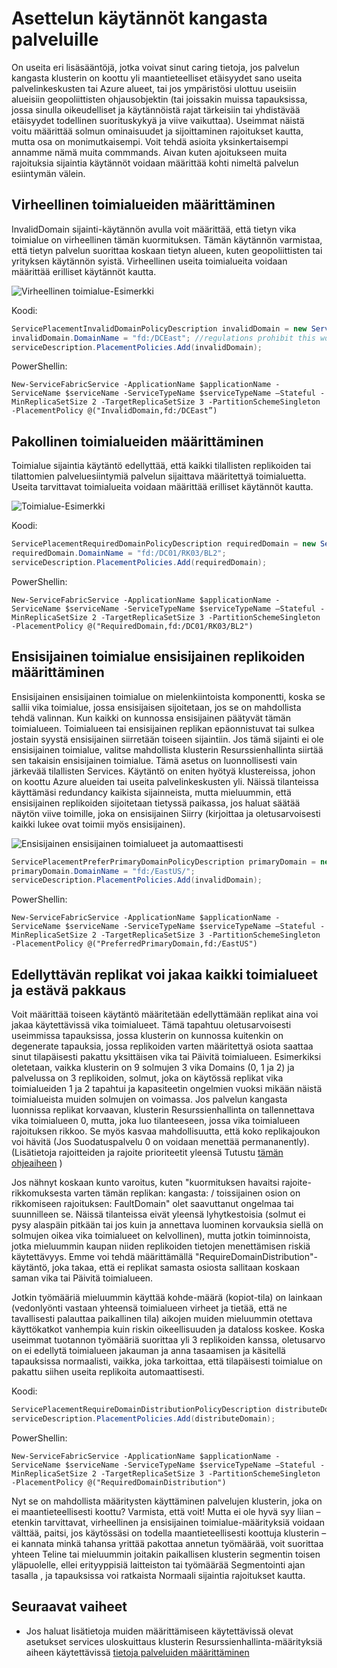 <properties
   pageTitle="Palvelun kangasta klusterin resurssien hallinta - asettelun käytännöt | Microsoft Azure"
   description="Lisää sijainti käytännöt ja säännöt kangasta palveluille yleiskatsaus"
   services="service-fabric"
   documentationCenter=".net"
   authors="masnider"
   manager="timlt"
   editor=""/>

<tags
   ms.service="Service-Fabric"
   ms.devlang="dotnet"
   ms.topic="article"
   ms.tgt_pltfrm="NA"
   ms.workload="NA"
   ms.date="08/19/2016"
   ms.author="masnider"/>

# <a name="placement-policies-for-service-fabric-services"></a>Asettelun käytännöt kangasta palveluille
On useita eri lisäsääntöjä, jotka voivat sinut caring tietoja, jos palvelun kangasta klusterin on koottu yli maantieteelliset etäisyydet sano useita palvelinkeskusten tai Azure alueet, tai jos ympäristösi ulottuu useisiin alueisiin geopoliittisten ohjausobjektin (tai joissakin muissa tapauksissa, jossa sinulla oikeudelliset ja käytännöistä rajat tärkeisiin tai yhdistävää etäisyydet todellinen suorituskykyä ja viive vaikuttaa). Useimmat näistä voitu määrittää solmun ominaisuudet ja sijoittaminen rajoitukset kautta, mutta osa on monimutkaisempi. Voit tehdä asioita yksinkertaisempi annamme nämä muita commmands. Aivan kuten ajoitukseen muita rajoituksia sijaintia käytännöt voidaan määrittää kohti nimeltä palvelun esiintymän välein.

## <a name="specifying-invalid-domains"></a>Virheellinen toimialueiden määrittäminen
InvalidDomain sijainti-käytännön avulla voit määrittää, että tietyn vika toimialue on virheellinen tämän kuormituksen. Tämän käytännön varmistaa, että tietyn palvelun suorittaa koskaan tietyn alueen, kuten geopoliittisten tai yrityksen käytännön syistä. Virheellinen useita toimialueita voidaan määrittää erilliset käytännöt kautta.

![Virheellinen toimialue-Esimerkki][Image1]

Koodi:

```csharp
ServicePlacementInvalidDomainPolicyDescription invalidDomain = new ServicePlacementInvalidDomainPolicyDescription();
invalidDomain.DomainName = "fd:/DCEast"; //regulations prohibit this workload here
serviceDescription.PlacementPolicies.Add(invalidDomain);
```

PowerShellin:

```posh
New-ServiceFabricService -ApplicationName $applicationName -ServiceName $serviceName -ServiceTypeName $serviceTypeName –Stateful -MinReplicaSetSize 2 -TargetReplicaSetSize 3 -PartitionSchemeSingleton -PlacementPolicy @("InvalidDomain,fd:/DCEast”)
```
## <a name="specifying-required-domains"></a>Pakollinen toimialueiden määrittäminen
Toimialue sijaintia käytäntö edellyttää, että kaikki tilallisten replikoiden tai tilattomien palveluesiintymiä palvelun sijaittava määritettyä toimialuetta. Useita tarvittavat toimialueita voidaan määrittää erilliset käytännöt kautta.

![Toimialue-Esimerkki][Image2]

Koodi:

```csharp
ServicePlacementRequiredDomainPolicyDescription requiredDomain = new ServicePlacementRequiredDomainPolicyDescription();
requiredDomain.DomainName = "fd:/DC01/RK03/BL2";
serviceDescription.PlacementPolicies.Add(requiredDomain);
```

PowerShellin:

```posh
New-ServiceFabricService -ApplicationName $applicationName -ServiceName $serviceName -ServiceTypeName $serviceTypeName –Stateful -MinReplicaSetSize 2 -TargetReplicaSetSize 3 -PartitionSchemeSingleton -PlacementPolicy @("RequiredDomain,fd:/DC01/RK03/BL2")
```

## <a name="specifying-a-preferred-domain-for-the-primary-replicas"></a>Ensisijainen toimialue ensisijainen replikoiden määrittäminen
Ensisijainen ensisijainen toimialue on mielenkiintoista komponentti, koska se sallii vika toimialue, jossa ensisijaisen sijoitetaan, jos se on mahdollista tehdä valinnan. Kun kaikki on kunnossa ensisijainen päätyvät tämän toimialueen. Toimialueen tai ensisijainen replikan epäonnistuvat tai sulkea jostain syystä ensisijainen siirretään toiseen sijaintiin. Jos tämä sijainti ei ole ensisijainen toimialue, valitse mahdollista klusterin Resurssienhallinta siirtää sen takaisin ensisijainen toimialue. Tämä asetus on luonnollisesti vain järkevää tilallisten Services. Käytäntö on eniten hyötyä klustereissa, johon on koottu Azure alueiden tai useita palvelinkeskusten yli. Näissä tilanteissa käyttämäsi redundancy kaikista sijainneista, mutta mieluummin, että ensisijainen replikoiden sijoitetaan tietyssä paikassa, jos haluat säätää näytön viive toimille, joka on ensisijainen Siirry (kirjoittaa ja oletusarvoisesti kaikki lukee ovat toimii myös ensisijainen).

![Ensisijainen ensisijainen toimialueet ja automaattisesti][Image3]

```csharp
ServicePlacementPreferPrimaryDomainPolicyDescription primaryDomain = new ServicePlacementPreferPrimaryDomainPolicyDescription();
primaryDomain.DomainName = "fd:/EastUS/";
serviceDescription.PlacementPolicies.Add(invalidDomain);
```

PowerShellin:

```posh
New-ServiceFabricService -ApplicationName $applicationName -ServiceName $serviceName -ServiceTypeName $serviceTypeName –Stateful -MinReplicaSetSize 2 -TargetReplicaSetSize 3 -PartitionSchemeSingleton -PlacementPolicy @("PreferredPrimaryDomain,fd:/EastUS")
```

## <a name="requiring-replicas-to-be-distributed-among-all-domains-and-disallowing-packing"></a>Edellyttävän replikat voi jakaa kaikki toimialueet ja estävä pakkaus
Voit määrittää toiseen käytäntö määritetään edellyttämään replikat aina voi jakaa käytettävissä vika toimialueet. Tämä tapahtuu oletusarvoisesti useimmissa tapauksissa, jossa klusterin on kunnossa kuitenkin on degenerate tapauksia, jossa replikoiden varten määritettyä osiota saattaa sinut tilapäisesti pakattu yksittäisen vika tai Päivitä toimialueen. Esimerkiksi oletetaan, vaikka klusterin on 9 solmujen 3 vika Domains (0, 1 ja 2) ja palvelussa on 3 replikoiden, solmut, joka on käytössä replikat vika toimialueiden 1 ja 2 tapahtui ja kapasiteetin ongelmien vuoksi mikään näistä toimialueista muiden solmujen on voimassa. Jos palvelun kangasta luonnissa replikat korvaavan, klusterin Resurssienhallinta on tallennettava vika toimialueen 0, mutta, joka luo tilanteeseen, jossa vika toimialueen rajoituksen rikkoo. Se myös kasvaa mahdollisuutta, että koko replikajoukon voi hävitä (Jos Suodatuspalvelu 0 on voidaan menettää permananently). (Lisätietoja rajoitteiden ja rajoite prioriteetit yleensä Tutustu [tämän ohjeaiheen](service-fabric-cluster-resource-manager-management-integration.md#constraint-priorities) )

Jos nähnyt koskaan kunto varoitus, kuten "kuormituksen havaitsi rajoite-rikkomuksesta varten tämän replikan: kangasta: /<some service name> toissijainen osion <some partition ID> on rikkomiseen rajoituksen: FaultDomain" olet saavuttanut ongelmaa tai suunnilleen se. Näissä tilanteissa eivät yleensä lyhytkestoisia (solmut ei pysy alaspäin pitkään tai jos kuin ja annettava luominen korvauksia siellä on solmujen oikea vika toimialueet on kelvollinen), mutta jotkin toiminnoista, jotka mieluummin kaupan niiden replikoiden tietojen menettämisen riskiä käytettävyys. Emme voi tehdä määrittämällä "RequireDomainDistribution"-käytäntö, joka takaa, että ei replikat samasta osiosta sallitaan koskaan saman vika tai Päivitä toimialueen.

Jotkin työmääriä mieluummin käyttää kohde-määrä (kopiot-tila) on lainkaan (vedonlyönti vastaan yhteensä toimialueen virheet ja tietää, että ne tavallisesti palauttaa paikallinen tila) aikojen muiden mieluummin otettava käyttökatkot vanhempia kuin riskin oikeellisuuden ja dataloss koskee. Koska useimmat tuotannon työmääriä suorittaa yli 3 replikoiden kanssa, oletusarvo on ei edellytä toimialueen jakauman ja anna tasaamisen ja käsitellä tapauksissa normaalisti, vaikka, joka tarkoittaa, että tilapäisesti toimialue on pakattu siihen useita replikoita automaattisesti.

Koodi:

```csharp
ServicePlacementRequireDomainDistributionPolicyDescription distributeDomain = new ServicePlacementRequireDomainDistributionPolicyDescription();
serviceDescription.PlacementPolicies.Add(distributeDomain);
```

PowerShellin:

```posh
New-ServiceFabricService -ApplicationName $applicationName -ServiceName $serviceName -ServiceTypeName $serviceTypeName –Stateful -MinReplicaSetSize 2 -TargetReplicaSetSize 3 -PartitionSchemeSingleton -PlacementPolicy @("RequiredDomainDistribution")
```

Nyt se on mahdollista määritysten käyttäminen palvelujen klusterin, joka on ei maantieteellisesti koottu? Varmista, että voit! Mutta ei ole hyvä syy liian – etenkin tarvittavat, virheellinen ja ensisijainen toimialue-määrityksiä voidaan välttää, paitsi, jos käytössäsi on todella maantieteellisesti koottuja klusterin – ei kannata minkä tahansa yrittää pakottaa annetun työmäärää, voit suorittaa yhteen Teline tai mieluummin joitakin paikallisen klusterin segmentin toisen yläpuolelle, ellei erityyppisiä laitteiston tai työmäärää Segmentointi ajan tasalla , ja tapauksissa voi ratkaista Normaali sijaintia rajoitukset kautta.

## <a name="next-steps"></a>Seuraavat vaiheet
- Jos haluat lisätietoja muiden määrittämiseen käytettävissä olevat asetukset services uloskuittaus klusterin Resurssienhallinta-määrityksiä aiheen käytettävissä [tietoja palveluiden määrittäminen](service-fabric-cluster-resource-manager-configure-services.md)

[Image1]:./media/service-fabric-cluster-resource-manager-advanced-placement-rules-placement-policies/cluster-invalid-placement-domain.png
[Image2]:./media/service-fabric-cluster-resource-manager-advanced-placement-rules-placement-policies/cluster-required-placement-domain.png
[Image3]:./media/service-fabric-cluster-resource-manager-advanced-placement-rules-placement-policies/cluster-preferred-primary-domain.png
